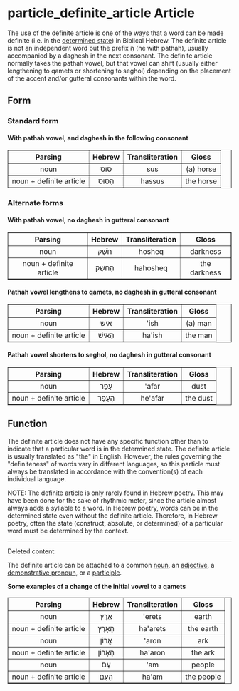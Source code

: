 # particle_definite_article Article
The use of the definite article is one of the ways that a word can be made definite (i.e. in the [determined state](https://git.door43.org/Door43/en-uhg/src/master/content/state_determined/02.md)) in Biblical Hebrew. The definite article is not an independent word but the prefix הַ (he with pathah), usually accompanied by a daghesh in the next consonant. The definite article normally takes the pathah vowel, but that vowel can shift (usually either lengthening to qamets or shortening to seghol) depending on the placement of the accent and/or gutteral consonants within the word. 

## Form

### Standard form 

#### With pathah vowel, and daghesh in the following consonant
<table border="1" class="docutils">
<tr class="row-odd"><th>Parsing</th><th>Hebrew</th><th>Transliteration</th><th>Gloss</th>
</tr>
<tr class="row-even" align="center"><td>noun</td><td>סוּס</td><td>sus</td><td>(a) horse</td>
</tr>
<tr class="row-odd" align="center"><td>noun + definite article</td><td>הַסּוּס</td><td>hassus</td><td>the horse</td>
</tr>
</tbody>
</table>

### Alternate forms 

#### With pathah vowel, no daghesh in gutteral consonant
<table border="1" class="docutils">
<tr class="row-odd"><th>Parsing</th><th>Hebrew</th><th>Transliteration</th><th>Gloss</th>
</tr>
<tr class="row-even" align="center"><td>noun</td><td>חֹשֶׁק</td><td>hosheq</td><td>darkness</td>
</tr>
<tr class="row-odd" align="center"><td>noun + definite article</td><td>הַחֹשֶׁק</td><td>hahosheq</td><td>the darkness</td>
</tr>
</tbody>
</table>

#### Pathah vowel lengthens to qamets, no daghesh in gutteral consonant
<table border="1" class="docutils">
<tr class="row-odd"><th>Parsing</th><th>Hebrew</th><th>Transliteration</th><th>Gloss</th>
</tr>
<tr class="row-even" align="center"><td>noun</td><td>אִישׁ</td><td>'ish</td><td>(a) man</td>
</tr>
<tr class="row-odd" align="center"><td>noun + definite article</td><td>הָאִישׁ</td><td>ha'ish</td><td>the man</td>
</tr>
</tbody>
</table>

#### Pathah vowel shortens to seghol, no daghesh in gutteral consonant
<table border="1" class="docutils">
<tr class="row-odd"><th>Parsing</th><th>Hebrew</th><th>Transliteration</th><th>Gloss</th>
</tr>
<tr class="row-even" align="center"><td>noun</td><td>עָפָר</td><td>'afar</td><td>dust</td>
</tr>
<tr class="row-odd" align="center"><td>noun + definite article</td><td>הֶעָפָר</td><td>he'afar</td><td>the dust</td>
</tr>
</tbody>
</table>

## Function
The definite article does not have any specific function other than to indicate that a particular word is in the determined state. The definite article is usually translated as "the" in English. However, the rules governing the "definiteness" of words vary in different languages, so this particle must always be translated in accordance with the convention(s) of each individual language.



NOTE: The definite article is only rarely found in Hebrew poetry. This may have been done for the sake of rhythmic meter, since the article almost always adds a syllable to a word. In Hebrew poetry, words can be in the determined state even without the definite article.  Therefore, in Hebrew poetry, often the state (construct, absolute, or determined) of a particular word must be determined by the context.


----------------------------

Deleted content:

The definite article can be attached to a common [noun](https://git.door43.org/Door43/en-uhg/src/master/content/noun_common/02.md), an [adjective](https://git.door43.org/Door43/en-uhg/src/master/content/adjective/02.md), a [demonstrative pronoun](https://git.door43.org/Door43/en-uhg/src/master/content/pronoun_demonstrative/02.md), or a [participle](https://git.door43.org/Door43/en-uhg/src/master/content/participle/02.md).

**Some examples of a change of the initial vowel to a qamets**
<table border="1" class="docutils">
<tr class="row-odd"><th>Parsing</th><th>Hebrew</th><th>Transliteration</th><th>Gloss</th>
</tr>
<tr class="row-even" align="center"><td>noun</td><td>אֶרֶץ</td><td>'erets</td><td>earth</td>
</tr>
<tr class="row-odd" align="center"><td>noun + definite article</td><td>הָאָרֶץ</td><td>ha'arets</td><td>the earth</td>
</tr>
<tr class="row-even" align="center"><td>noun</td><td>אֲרוֹן</td><td>'aron</td><td>ark</td>
</tr>
<tr class="row-odd" align="center"><td>noun + definite article</td><td>הָאָרוֹן</td><td>ha'aron</td><td>the ark</td>
</tr>
<tr class="row-even" align="center"><td>noun</td><td>עַם</td><td>'am</td><td>people</td>
</tr>
<tr class="row-odd" align="center"><td>noun + definite article</td><td>הָעָם</td><td>ha'am</td><td>the people</td>
</tr>
</tbody>
</table>